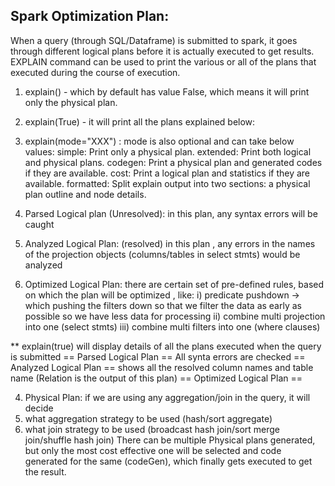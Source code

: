 Spark Optimization Plan:
--------------------------------------------------------------------------------------
When a query (through SQL/Dataframe) is submitted to spark, it goes through different logical plans before it is actually executed to get results.
EXPLAIN command can be used to print the various or all of the plans that executed during the course of execution.
1) explain() - which by default has value False, which means it will print only the physical plan.
2) explain(True) - it will print all the plans explained below:
3) explain(mode="XXX") : mode is also optional and can take below values:
 simple: Print only a physical plan.
 extended: Print both logical and physical plans.
 codegen: Print a physical plan and generated codes if they are available.
 cost: Print a logical plan and statistics if they are available.
 formatted: Split explain output into two sections: a physical plan outline and node details.

1) Parsed Logical plan (Unresolved):
 in this plan, any syntax errors will be caught
 
2) Analyzed Logical Plan: (resolved)
 in this plan , any errors in the names of the projection objects (columns/tables in select stmts) would be analyzed 
 
3) Optimized Logical Plan:
 there are certain set of pre-defined rules, based on which the plan will be optimized , like:
 i) predicate pushdown -> which pushing the filters down so that we filter the data as early as possible so we have less data for processing
 ii) combine multi projection into one (select stmts)
 iii) combine multi filters into one (where clauses)
 
 ** explain(true) will display details of all the plans executed when the query is submitted 
 == Parsed Logical Plan ==
 All synta errors are checked 
 == Analyzed Logical Plan ==
 shows all the resolved column names and table name (Relation is the output of this plan) 
 == Optimized Logical Plan ==
 
4) Physical Plan: 
 if we are using any aggregation/join in the query, it will decide 
 1) what aggregation strategy to be used (hash/sort aggregate)
 2) what join strategy to be used (broadcast hash join/sort merge join/shuffle hash join) 
There can be multiple Physical plans generated, but only the most cost effective one will be selected and code generated for the same (codeGen), 
which finally gets executed to get the result.